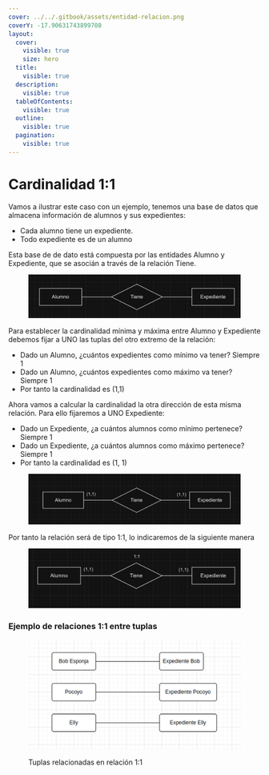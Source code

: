 ```yaml
---
cover: ../../.gitbook/assets/entidad-relacion.png
coverY: -17.90631743899708
layout:
  cover:
    visible: true
    size: hero
  title:
    visible: true
  description:
    visible: true
  tableOfContents:
    visible: true
  outline:
    visible: true
  pagination:
    visible: true
---
```


# Cardinalidad 1:1

Vamos a ilustrar este caso con un ejemplo, tenemos una base de datos que almacena información de alumnos y sus expedientes:

* Cada alumno tiene un expediente.
* Todo expediente es de un alumno

Esta base de de dato está compuesta por las entidades Alumno y Expediente, que se asocián a través de la relación Tiene.

<figure><img src="../../.gitbook/assets/image (54).png" alt=""><figcaption></figcaption></figure>

Para establecer la cardinalidad mínima y máxima entre Alumno y Expediente debemos fijar a UNO las tuplas del otro extremo de la relación:&#x20;

* Dado un Alumno, ¿cuántos expedientes como mínimo va tener? Siempre 1
* Dado un Alumno, ¿cuántos expedientes como máximo va tener? Siempre 1
* Por tanto la cardinalidad es (1,1)

Ahora vamos a calcular la cardinalidad la otra dirección de esta misma relación. Para ello fijaremos a UNO Expediente:

* Dado un Expediente, ¿a cuántos alumnos como mínimo pertenece?  Siempre 1
* Dado un Expediente, ¿a cuántos alumnos como máximo pertenece?  Siempre 1
* Por tanto la cardinalidad es (1, 1)

<figure><img src="../../.gitbook/assets/image (56).png" alt=""><figcaption></figcaption></figure>

Por tanto la relación será de tipo 1:1, lo indicaremos de la siguiente manera

<figure><img src="../../.gitbook/assets/image (57).png" alt=""><figcaption></figcaption></figure>

### Ejemplo de relaciones 1:1 entre tuplas

<figure><img src="../../.gitbook/assets/image (66).png" alt=""><figcaption><p>Tuplas relacionadas en relación 1:1</p></figcaption></figure>
